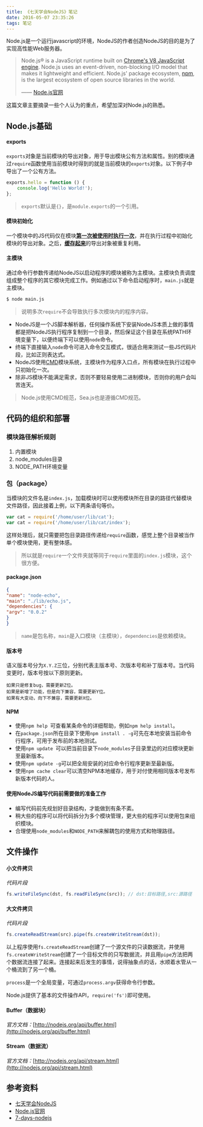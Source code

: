```yaml
---
title: 《七天学会NodeJS》笔记
date: 2016-05-07 23:35:26
tags: 笔记
---
```


Node.js是一个运行javascript的环境，NodeJS的作者创造NodeJS的目的是为了实现高性能Web服务器。

> Node.js® is a JavaScript runtime built on [Chrome's V8 JavaScript engine](https://developers.google.com/v8/). Node.js uses an event-driven, non-blocking I/O model that makes it lightweight and efficient. Node.js' package ecosystem, [npm](https://www.npmjs.com/), is the largest ecosystem of open source libraries in the world.
>
> —— [Node.js官网](https://nodejs.org/en/)



这篇文章主要摘录一些个人认为的重点，希望加深对Node.js的熟悉。



## Node.js基础

#### exports

`exports`对象是当前模块的导出对象，用于导出模块公有方法和属性。别的模块通过`require`函数使用当前模块时得到的就是当前模块的`exports`对象。以下例子中导出了一个公有方法。

<!-- more -->

```javascript
exports.hello = function () {
	console.log('Hello World!');
};
```
> `exports`默认是`{}`，是`module.exports`的一个引用。
>

#### 模块初始化

一个模块中的JS代码仅在模块<u>**第一次被使用时执行一次**</u>，并在执行过程中初始化模块的导出对象。之后，<u>**缓存起来**</u>的导出对象被重复利用。

#### 主模块

通过命令行参数传递给NodeJS以启动程序的模块被称为主模块。主模块负责调度组成整个程序的其它模块完成工作。例如通过以下命令启动程序时，`main.js`就是主模块。

```bash
$ node main.js
```
> 说明多次`require`不会导致执行多次模块内的程序内容。
>



- NodeJS是一个JS脚本解析器，任何操作系统下安装NodeJS本质上做的事情都是把NodeJS执行程序复制到一个目录，然后保证这个目录在系统PATH环境变量下，以便终端下可以使用`node`命令。
- 终端下直接输入`node`命令可进入命令交互模式，很适合用来测试一些JS代码片段，比如正则表达式。
- NodeJS使用[CMD](http://wiki.commonjs.org/)模块系统，主模块作为程序入口点，所有模块在执行过程中只初始化一次。
- 除非JS模块不能满足需求，否则不要轻易使用二进制模块，否则你的用户会叫苦连天。

> Node.js使用CMD规范，Sea.js也是遵循CMD规范。
>



## 代码的组织和部署

### 模块路径解析规则

1. 内置模块
2. node_modules目录
3. NODE_PATH环境变量



### 包（package）

当模块的文件名是`index.js`，加载模块时可以使用模块所在目录的路径代替模块文件路径，因此接着上例，以下两条语句等价。

```javascript
var cat = require('/home/user/lib/cat');
var cat = require('/home/user/lib/cat/index');
```

这样处理后，就只需要把包目录路径传递给`require`函数，感觉上整个目录被当作单个模块使用，更有整体感。

> 所以就是`require`一个文件夹就等同于`require`里面的`index.js`模块，这个很方便。
>



#### package.json

```json
{
"name": "node-echo",
"main": "./lib/echo.js",
"dependencies": {
"argv": "0.0.2"
}
}
```
> `name`是包名称，`main`是入口模块（主模块），`dependencies`是依赖模块。
>



#### 版本号

语义版本号分为`X.Y.Z`三位，分别代表主版本号、次版本号和补丁版本号。当代码变更时，版本号按以下原则更新。

```
如果只是修复bug，需要更新Z位。
如果是新增了功能，但是向下兼容，需要更新Y位。
如果有大变动，向下不兼容，需要更新X位。
```


#### NPM

- 使用`npm help `可查看某条命令的详细帮助，例如`npm help install`。
- 在`package.json`所在目录下使用`npm install . -g`可先在本地安装当前命令行程序，可用于发布前的本地测试。
- 使用`npm update `可以把当前目录下`node_modules`子目录里边的对应模块更新至最新版本。
- 使用`npm update -g`可以把全局安装的对应命令行程序更新至最新版。
- 使用`npm cache clear`可以清空NPM本地缓存，用于对付使用相同版本号发布新版本代码的人。



#### 使用NodeJS编写代码前需要做的准备工作

- 编写代码前先规划好目录结构，才能做到有条不紊。
- 稍大些的程序可以将代码拆分为多个模块管理，更大些的程序可以使用包来组织模块。
- 合理使用`node_modules`和`NODE_PATH`来解耦包的使用方式和物理路径。



## 文件操作

#### 小文件拷贝

*代码片段*

```javascript
fs.writeFileSync(dst, fs.readFileSync(src)); // dst:目标路径,src:源路径
```

#### 大文件拷贝

*代码片段*

```javascript
fs.createReadStream(src).pipe(fs.createWriteStream(dst));
```

以上程序使用`fs.createReadStream`创建了一个源文件的只读数据流，并使用`fs.createWriteStream`创建了一个目标文件的只写数据流，并且用`pipe`方法把两个数据流连接了起来。连接起来后发生的事情，说得抽象点的话，水顺着水管从一个桶流到了另一个桶。



`process`是一个全局变量，可通过`process.argv`获得命令行参数。

Node.js提供了基本的文件操作API，`require('fs')`即可使用。



#### Buffer（数据块）

*官方文档：*[http://nodejs.org/api/buffer.html](http://nodejs.org/api/buffer.html)

#### Stream（数据流）

*官方文档：*[http://nodejs.org/api/stream.html](http://nodejs.org/api/stream.html)



## 参考资料

* [七天学会NodeJS](http://nqdeng.github.io/7-days-nodejs/)
* [Node.js官网](https://nodejs.org/en/)
* [7-days-nodejs](https://papahot.gitbooks.io/7-days-nodejs/content/)